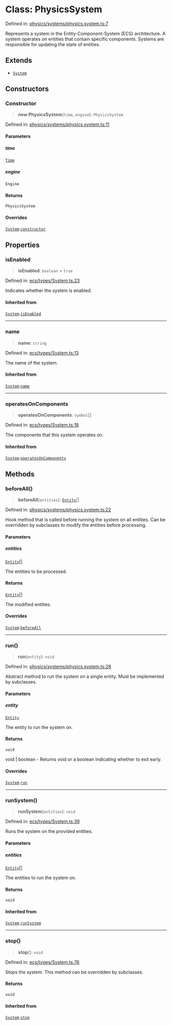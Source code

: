# Class: PhysicsSystem

Defined in: [physics/systems/physics.system.ts:7](https://github.com/Forge-Game-Engine/Forge/blob/6eae4e51dbdc502818b1c2f3a3ffce9e4a1fd125/src/physics/systems/physics.system.ts#L7)

Represents a system in the Entity-Component-System (ECS) architecture.
A system operates on entities that contain specific components.
Systems are responsible for updating the state of entities.

## Extends

- [`System`](System.md)

## Constructors

### Constructor

> **new PhysicsSystem**(`time`, `engine`): `PhysicsSystem`

Defined in: [physics/systems/physics.system.ts:11](https://github.com/Forge-Game-Engine/Forge/blob/6eae4e51dbdc502818b1c2f3a3ffce9e4a1fd125/src/physics/systems/physics.system.ts#L11)

#### Parameters

##### time

[`Time`](Time.md)

##### engine

`Engine`

#### Returns

`PhysicsSystem`

#### Overrides

[`System`](System.md).[`constructor`](System.md#constructor)

## Properties

### isEnabled

> **isEnabled**: `boolean` = `true`

Defined in: [ecs/types/System.ts:23](https://github.com/Forge-Game-Engine/Forge/blob/6eae4e51dbdc502818b1c2f3a3ffce9e4a1fd125/src/ecs/types/System.ts#L23)

Indicates whether the system is enabled.

#### Inherited from

[`System`](System.md).[`isEnabled`](System.md#isenabled)

***

### name

> **name**: `string`

Defined in: [ecs/types/System.ts:13](https://github.com/Forge-Game-Engine/Forge/blob/6eae4e51dbdc502818b1c2f3a3ffce9e4a1fd125/src/ecs/types/System.ts#L13)

The name of the system.

#### Inherited from

[`System`](System.md).[`name`](System.md#name)

***

### operatesOnComponents

> **operatesOnComponents**: `symbol`[]

Defined in: [ecs/types/System.ts:18](https://github.com/Forge-Game-Engine/Forge/blob/6eae4e51dbdc502818b1c2f3a3ffce9e4a1fd125/src/ecs/types/System.ts#L18)

The components that this system operates on.

#### Inherited from

[`System`](System.md).[`operatesOnComponents`](System.md#operatesoncomponents)

## Methods

### beforeAll()

> **beforeAll**(`entities`): [`Entity`](Entity.md)[]

Defined in: [physics/systems/physics.system.ts:22](https://github.com/Forge-Game-Engine/Forge/blob/6eae4e51dbdc502818b1c2f3a3ffce9e4a1fd125/src/physics/systems/physics.system.ts#L22)

Hook method that is called before running the system on all entities.
Can be overridden by subclasses to modify the entities before processing.

#### Parameters

##### entities

[`Entity`](Entity.md)[]

The entities to be processed.

#### Returns

[`Entity`](Entity.md)[]

The modified entities.

#### Overrides

[`System`](System.md).[`beforeAll`](System.md#beforeall)

***

### run()

> **run**(`entity`): `void`

Defined in: [physics/systems/physics.system.ts:28](https://github.com/Forge-Game-Engine/Forge/blob/6eae4e51dbdc502818b1c2f3a3ffce9e4a1fd125/src/physics/systems/physics.system.ts#L28)

Abstract method to run the system on a single entity.
Must be implemented by subclasses.

#### Parameters

##### entity

[`Entity`](Entity.md)

The entity to run the system on.

#### Returns

`void`

void | boolean - Returns void or a boolean indicating whether to exit early.

#### Overrides

[`System`](System.md).[`run`](System.md#run)

***

### runSystem()

> **runSystem**(`entities`): `void`

Defined in: [ecs/types/System.ts:39](https://github.com/Forge-Game-Engine/Forge/blob/6eae4e51dbdc502818b1c2f3a3ffce9e4a1fd125/src/ecs/types/System.ts#L39)

Runs the system on the provided entities.

#### Parameters

##### entities

[`Entity`](Entity.md)[]

The entities to run the system on.

#### Returns

`void`

#### Inherited from

[`System`](System.md).[`runSystem`](System.md#runsystem)

***

### stop()

> **stop**(): `void`

Defined in: [ecs/types/System.ts:76](https://github.com/Forge-Game-Engine/Forge/blob/6eae4e51dbdc502818b1c2f3a3ffce9e4a1fd125/src/ecs/types/System.ts#L76)

Stops the system. This method can be overridden by subclasses.

#### Returns

`void`

#### Inherited from

[`System`](System.md).[`stop`](System.md#stop)
